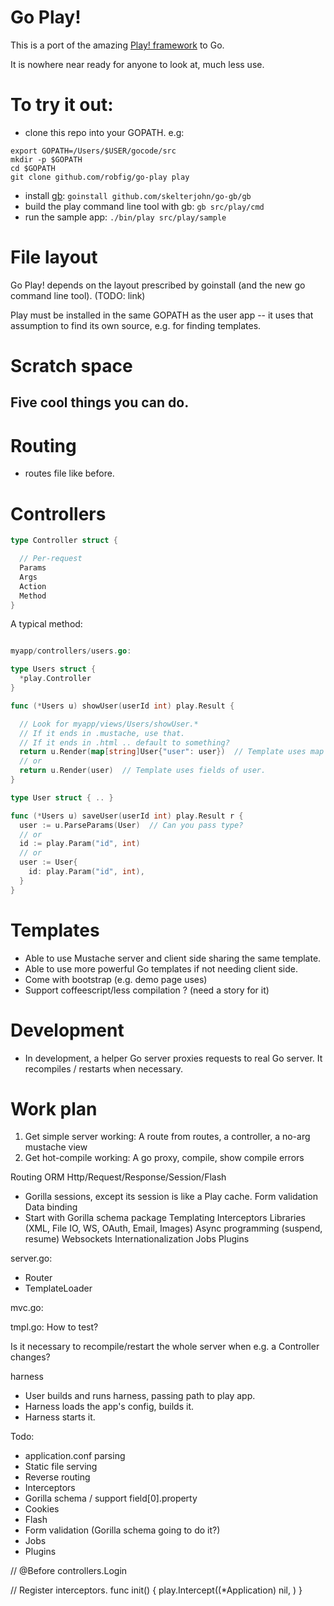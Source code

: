 # Go Play!

This is a port of the amazing [Play! framework](http://www.playframework.org) to Go.

It is nowhere near ready for anyone to look at, much less use.

# To try it out:
- clone this repo into your GOPATH.  e.g:

```
export GOPATH=/Users/$USER/gocode/src
mkdir -p $GOPATH
cd $GOPATH
git clone github.com/robfig/go-play play
```

- install [gb](http://code.google.com/p/go-gb/): `goinstall github.com/skelterjohn/go-gb/gb`
- build the play command line tool with gb: `gb src/play/cmd`
- run the sample app: `./bin/play src/play/sample`

# File layout

Go Play! depends on the layout prescribed by goinstall (and the new go command line tool).
(TODO: link)

Play must be installed in the same GOPATH as the user app -- it uses that assumption to find its own source, e.g. for finding templates.


# Scratch space

## Five cool things you can do.

# Routing

- routes file like before.

# Controllers

```go
type Controller struct {

  // Per-request
  Params
  Args
  Action
  Method
}
```


A typical method:

```go

myapp/controllers/users.go:

type Users struct {
  *play.Controller
}

func (*Users u) showUser(userId int) play.Result {

  // Look for myapp/views/Users/showUser.*
  // If it ends in .mustache, use that.
  // If it ends in .html .. default to something?
  return u.Render(map[string]User{"user": user})  // Template uses map
  // or
  return u.Render(user)  // Template uses fields of user.
}

type User struct { .. }

func (*Users u) saveUser(userId int) play.Result r {
  user := u.ParseParams(User)  // Can you pass type?
  // or
  id := play.Param("id", int)
  // or
  user := User{
    id: play.Param("id", int),
  }
}

```

# Templates

- Able to use Mustache server and client side sharing the same template.
- Able to use more powerful Go templates if not needing client side.
- Come with bootstrap (e.g. demo page uses)
- Support coffeescript/less compilation ?  (need a story for it)


# Development

- In development, a helper Go server proxies requests to real Go server.  It recompiles / restarts  when necessary.


# Work plan

1. Get simple server working: A route from routes, a controller, a no-arg mustache view
2. Get hot-compile working: A go proxy, compile, show compile errors

Routing
ORM
Http/Request/Response/Session/Flash
- Gorilla sessions, except its session is like a Play cache.
Form validation
Data binding
- Start with Gorilla schema package
Templating
Interceptors
Libraries (XML, File IO, WS, OAuth, Email, Images)
Async programming (suspend, resume)
Websockets
Internationalization
Jobs
Plugins


server.go:
- Router
- TemplateLoader

mvc.go:


tmpl.go:
How to test?


Is it necessary to recompile/restart the whole server when e.g. a Controller changes?

harness
- User builds and runs harness, passing path to play app.
- Harness loads the app's config, builds it.
- Harness starts it.


Todo:
- application.conf parsing
- Static file serving
- Reverse routing
- Interceptors
- Gorilla schema / support field[0].property
- Cookies
- Flash
- Form validation (Gorilla schema going to do it?)
- Jobs
- Plugins


// @Before controllers.Login

// Register interceptors.
func init() {
	play.Intercept((*Application) nil, )
}

